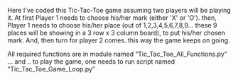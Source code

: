 Here I've coded this Tic-Tac-Toe game assuming two players will be playing it. At first Player 1 needs to choose his/her mark (either 'X' or 'O'). then, Player 1 needs to choose his/her place (out of 1,2,3,4,5,6,7,8,9... these 9 places will be showing in a 3 row x 3 column board), to put his/her chosen mark. And, then turn for player 2 comes. this way the game keeps on going.

All required functions are in module named “Tic_Tac_Toe_All_Functions.py” … and .. to play the game, one needs to run script named “Tic_Tac_Toe_Game_Loop.py”
